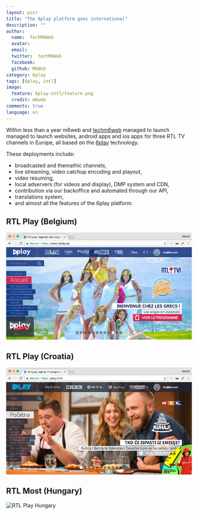 ```yaml
---
layout: post
title: "The 6play platform goes international"
description: ""
author:
  name:  TechM6Web
  avatar:
  email:
  twitter:  techM6Web
  facebook:
  github: M6Web
category: 6play
tags: [6play, intl]
image:
  feature: 6play-intl/feature.png
  credit: m6web
comments: true
language: en
---
```


Within less than a year m6web and [techm6web](https://twitter.com/TechM6Web) managed to launch managed to launch websites, android apps and ios apps for three RTL TV channels in Europe, all based on the [6play](https://www.6play.fr) technology. 

These deployments include: 

* broadcasted and themathic channels,
* live streaming, video catchup encoding and playout,
* video resuming,
* local adservers (for videos and display), DMP system and CDN,
* contribution via our backoffice and automated through our API,
* translations system,
* and almost all the features of the 6play platform.

## RTL Play (Belgium)

![RTL Play Belgium](/images/posts/6play-intl/rtl_play_be.png)

## RTL Play (Croatia)

![RTL Play Croatia](/images/posts/6play-intl/rtl_play_hr.png)

## RTL Most (Hungary)

![RTL Play Hungary](/images/posts/6play-intl/rtl_play_most.png)